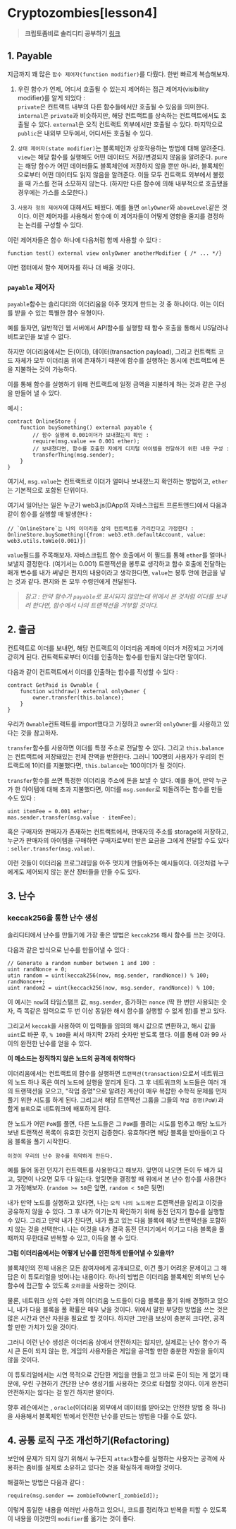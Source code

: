 # **Cryptozombies[lesson4]**

> **크립토좀비로 솔리디티 공부하기** [링크](https://cryptozombies.io)

## **1. Payable**

지금까지 꽤 많은 `함수 제어자(function modifier)`를 다뤘다. 한번 빠르게 복습해보자.

1. 우린 함수가 언제, 어디서 호출될 수 있는지 제어하는 접근 제어자(visibility modifier)를 알게 되었다 :  
`private`은 컨트랙트 내부의 다른 함수들에서만 호출될 수 있음을 의미한다. `internal`은 `private`과 비슷하지만, 해당 컨트랙트를 상속하는 컨트랙트에서도 호출될 수 있다. `external`은 오직 컨트랙트 외부에서만 호출될 수 있다. 마지막으로 `public`은 내외부 모두에서, 어디서든 호출될 수 있다.

2. `상태 제어자(state modifier)`는 블록체인과 상호작용하는 방법에 대해 알려준다. `view`는 해당 함수를 실행해도 어떤 데이터도 저장/변경되지 않음을 알려준다. `pure`는 해당 함수가 어떤 데이터들도 블록체인에 저장하지 않을 뿐만 아니라, 블록체인으로부터 어떤 데이터도 읽지 않음을 알려준다. 이들 모두 컨트랙트 외부에서 불렸을 때 가스를 전혀 소모하지 않는다. (하지만 다른 함수에 의해 내부적으로 호출됐을 경우에는 가스를 소모한다.)

3. `사용자 정의 제어자`에 대해서도 배웠다. 예를 들면 `onlyOwner`와 `aboveLevel`같은 것이다. 이런 제어자를 사용해서 함수에 이 제어자들이 어떻게 영향을 줄지를 결정하는 논리를 구성할 수 있다.

이런 제어자들은 함수 하나에 다음처럼 함께 사용할 수 있다 :

```sol
function test() external view onlyOwner anotherModifier { /* ... */}
```

이번 챕터에서 함수 제어자를 하나 더 배울 것이다.

### **`payable` 제어자**

`payable`함수는 솔리디티와 이더리움을 아주 멋지게 만드는 것 중 하나이다. 이는 이더를 받을 수 있는 특별한 함수 유형이다.

예를 들자면, 일반적인 웹 서버에서 API함수를 실행할 때 함수 호출을 통해서 US달러나 비트코인을 보낼 수 없다.

하지만 이더리움에서는 돈(이더), 데이터(transaction payload), 그리고 컨트랙트 코드 자체가 모두 이더리움 위에 존재하기 때문에 함수를 실행하는 동시에 컨트랙트에 돈을 지불하는 것이 가능하다.

이를 통해 함수를 실행하기 위해 컨트랙트에 일정 금액을 지불하게 하는 것과 같은 구성을 만들어 낼 수 있다.

예시 :
```sol
contract OnlineStore {
    function buySomething() external payable {
        // 함수 실행에 0.001이더가 보내졌는지 확인 :
        require(msg.value == 0.001 ether);
        // 보내졌다면, 함수를 호출한 자에게 디지털 아이템을 전달하기 위한 내용 구성 :
        transferThing(msg.sender);
    }
}
```

여기서, `msg.value`는 컨트랙트로 이더가 얼마나 보내졌느지 확인하는 방법이고, `ether`는 기본적으로 포함된 단위이다.

여기서 일어난는 일은 누군가 web3.js(DApp의 자바스크립트 프론트앤드)에서 다음과 같이 함수를 실행할 때 발생한다 :

```
// `OnlineStore`는 나의 이더리움 상의 컨트랙트를 가리킨다고 가정한다 :
OnlineStore.buySomething({from: web3.eth.defaultAccount, value: web3.utils.toWie(0.001)})
```

`value`필드를 주목해보자. 자바스크립트 함수 호출에서 이 필드를 통해 `ether`를 얼마나 보낼지 결정한다. (여기서는 0.001) 트랜잭션을 봉투로 생각하고 함수 호출에 전달하는 매개 변수를 내가 써넣은 편지의 내용이라고 생각한다면, `value`는 봉투 안에 현금을 넣는 것과 같다. 편지와 돈 모두 수령인에게 전달된다.

> *참고 : 만약 함수가 `payable`로 표시되지 않았는데 위에서 본 것처럼 이더를 보내려 한다면, 함수에서 나의 트랜잭션을 거부할 것이다.*

## **2. 출금**

컨트랙트로 이더를 보내면, 해당 컨트랙트의 이더리움 계좌에 이더가 저장되고 거기에 갇히게 된다. 컨트랙트로부터 이더를 인출하는 함수를 만들지 않는다면 말이다.

다음과 같이 컨트랙트에서 이더를 인출하는 함수를 작성할 수 있다 :
```sol
contract GetPaid is Ownable {
    function withdraw() external onlyOwner {
        owner.transfer(this.balance);
    }
}
```

우리가 `Ownable`컨트랙트를 import했다고 가정하고 `owner`와 `onlyOwner`를 사용하고 있다는 것을 참고하자.

`transfer`함수를 사용하면 이더를 특정 주소로 전달할 수 있다. 그리고 `this.balance`는 컨트랙트에 저장돼있는 전체 잔액을 반환한다. 그러니 100명의 사용자가 우리의 컨트랙트에 1이더를 지불했다면, `this.balance`는 100이더가 될 것이다.

`transfer`함수를 쓰면 특정한 이더리움 주소에 돈을 보낼 수 있다. 예를 들어, 만약 누군가 한 아이템에 대해 초과 지불했다면, 이더를 `msg.sender`로 되돌려주는 함수를 만들 수도 있다 :
```sol
uint itemFee = 0.001 ether;
mas.sender.transfer(msg.value - itemFee);
```

혹은 구매자와 판매자가 존재하는 컨트랙트에서, 판매자의 주소를 storage에 저장하고, 누군가 판매자의 아이템을 구매하면 구매자로부터 받은 요금을 그에게 전달할 수도 있다 : `seller.transfer(msg.value)`.

이런 것들이 이더리움 프로그래밍을 아주 멋지게 만들어주는 예시들이다. 이것처럼 누구에게도 제어되지 않는 분산 장터들을 만들 수도 있다.

## **3. 난수**

### **keccak256을 통한 난수 생성**

솔리디티에서 난수를 만들기에 가장 좋은 방법은 `keccak256` 해시 함수를 쓰는 것이다.

다음과 같은 방식으로 난수를 만들어낼 수 있다 :
```sol
// Generate a random number between 1 and 100 :
uint randNonce = 0;
utin random = uint(keccak256(now, msg.sender, randNonce)) % 100;
randNonce++;
uint random2 = uint(keccack256(now, msg.sender, randNonce)) % 100;
```

이 예시는 `now`의 타임스탬프 값, `msg.sender`, 증가하는 `nonce` (딱 한 번만 사용되는 숫자, 즉 똑같은 입력으로 두 번 이상 동일한 해시 함수를 실행할 수 없게 함)를 받고 있다.

그리고서 `keccak`을 사용하여 이 입력들을 임의의 해시 값으로 변환하고, 해시 값을 `uint`로 바꾼 후, `% 100`을 써서 마지막 2자리 숫자만 받도록 했다. 이를 통해 0과 99 사이의 완전한 난수를 얻을 수 있다.

**이 메소드는 정직하지 않은 노드의 공격에 취약하다**

이더리움에서는 컨트랙트의 함수를 실행하면 `트랜잭션(transaction)`으로서 네트워크의 노드 하나 혹은 여러 노드에 실행을 알리게 된다. 그 후 네트워크의 노드들은 여러 개의 트랜잭션을 모으고, "작업 증명"으로 알려진 계산이 매우 복잡한 수학적 문제를 먼저 풀기 위한 시도를 하게 된다. 그리고서 해당 트랜잭션 그룹을 그들의 `작업 증명(PoW)`과 함게 `블록`으로 네트워크에 배포하게 된다.

한 노드가 어떤 `PoW`를 풀면, 다른 노드들은 그 `PoW`를 풀려는 시도를 멈추고 해당 노드가 보낸 트랜잭션 목록이 유효한 것인지 검증한다. 유효하다면 해당 블록을 받아들이고 다음 블록을 풀기 시작한다.

`이것이 우리의 난수 함수를 취약하게 만든다.`

예를 들어 동전 던지기 컨트랙트를 사용한다고 해보자. 앞면이 나오면 돈이 두 배가 되고, 뒷면이 나오면 모두 다 잃는다. 앞뒷면을 결정할 때 위에서 본 난수 함수를 사용한다고 가정해보자. (`random >= 50`은 앞면, `random < 50`은 뒷면)

내가 만약 노드를 실행하고 있다면, 나는 `오직 나의 노드에만` 트랜잭션을 알리고 이것을 공유하지 않을 수 있다. 그 후 내가 이기는지 확인하기 위해 동전 던지기 함수를 실행할 수 있다. 그리고 만약 내가 진다면, 내가 풀고 있는 다음 블록에 해당 트랜잭션을 포함하지 않는 것을 선택한다. 나는 이것을 내가 결국 동전 던지기에서 이기고 다음 블록을 풀 때까지 무한대로 반복할 수 있고, 이득을 볼 수 있다.

**그럼 이더리움에서는 어떻게 난수를 안전하게 만들어낼 수 있을까?**

블록체인의 전체 내용은 모든 참여자에게 공개되므로, 이건 풀기 어려운 문제이고 그 해답은 이 튜토리얼을 벗어나는 내용이다. 하나의 방법은 이더리움 블록체인 외부의 난수 함수에 접근할 수 있도록 `오라클`을 사용하는 것이다.

물론, 네트워크 상의 수만 개의 이더리움 노드들이 다음 블록을 풀기 위해 경쟁하고 있으니, 내가 다음 블록을 풀 확률은 매우 낮을 것이다. 위에서 말한 부당한 방법을 쓰는 것은 많은 시간과 연산 자원을 필요로 할 것이다. 하지만 그만큼 보상이 충분히 크다면, 공격할 만한 가치가 있을 것이다.

그러니 이런 난수 생성은 이더리움 상에서 안전하지는 않지만, 실제로는 난수 함수가 즉시 큰 돈이 되지 않는 한, 게임의 사용자들은 게임을 공격할 만한 충분한 자원을 들이지 않을 것이다.

이 튜토리얼에서는 시연 목적으로 간단한 게임을 만들고 있고 바로 돈이 되는 게 없기 때문에, 우린 구현하기 간단한 난수 생성기를 사용하는 것으로 타협할 것이다. 이게 완전히 안전하지는 않다는 걸 알긴 하지만 말이다.

향후 레슨에서는 , `oracle`(이더리움 외부에서 데이터를 받아오는 안전한 방법 중 하나)을 사용해서 블록체인 밖에서 안전한 난수를 만드는 방법을 다룰 수도 있다.

## **4. 공통 로직 구조 개선하기(Refactoring)**

보안에 문제가 되지 않기 위해서 누구든지 `attack`함수를 실행하는 사용자는 공격에 사용하는 좀비를 실제로 소유하고 있다는 것을 확실하게 해야할 것이다.

해결하는 방법은 다음과 같다 :
```sol
require(msg.sender == zombieToOwner[_zombieId]);
```
이렇게 동일한 내용을 여러번 사용하고 있으니, 코드를 정리하고 반복을 피할 수 있도록 이 내용을 이것만의 `modifier`롤 옮기는 것이 좋다.
